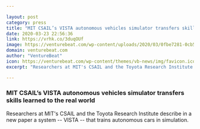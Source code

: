 ```yaml
---

layout: post
category: press
title: "MIT CSAIL’s VISTA autonomous vehicles simulator transfers skills learned to the real world"
date: 2020-03-23 22:56:36
link: https://vrhk.co/3duqOUf
image: https://venturebeat.com/wp-content/uploads/2020/03/0fbe7281-0cb5-4d7c-9fc5-70e5ca1b45a0-e1585003152630.png?w=1200&strip=all
domain: venturebeat.com
author: "VentureBeat"
icon: https://venturebeat.com/wp-content/themes/vb-news/img/favicon.ico
excerpt: "Researchers at MIT's CSAIL and the Toyota Research Institute describe in a new paper a system -- VISTA -- that trains autonomous cars in simulation."

---
```


### MIT CSAIL’s VISTA autonomous vehicles simulator transfers skills learned to the real world

Researchers at MIT's CSAIL and the Toyota Research Institute describe in a new paper a system -- VISTA -- that trains autonomous cars in simulation.